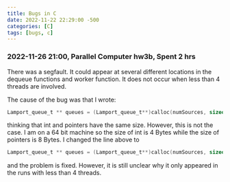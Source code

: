 ```yaml
---
title: Bugs in C
date: 2022-11-22 22:29:00 -500
categories: [C]
tags: [bugs, c]
---
```


### 2022-11-26 21:00, Parallel Computer hw3b, Spent 2 hrs

There was a segfault. It could appear at several different locations in the dequeue functions and worker function. It does not occur when less than 4 threads are involved.

The cause of the bug was that I wrote:

```c
Lamport_queue_t ** queues = (Lamport_queue_t**)calloc(numSources, sizeof(int));
```

thinking that int and pointers have the same size. However, this is not the case. I am on a 64 bit machine so the size of int is 4 Bytes while the size of pointers is 8 Bytes. I changed the line above to

```c
Lamport_queue_t ** queues = (Lamport_queue_t**)calloc(numSources, sizeof(Lamport_queue_t*));
```

and the problem is fixed. However, it is still unclear why it only appeared in the runs with less than 4 threads.
